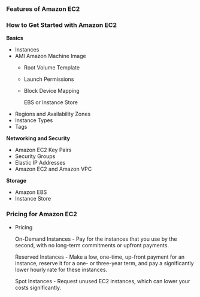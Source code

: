 
### Features of Amazon EC2

### How to Get Started with Amazon EC2
**Basics**
 - Instances
 - AMI Amazon Machine Image
     - Root Volume Template
     - Launch Permissions
     - Block Device Mapping
     
          EBS or Instance Store
 - Regions and Availability Zones
 - Instance Types
 - Tags
 
**Networking and Security**
 - Amazon EC2 Key Pairs
 - Security Groups
 - Elastic IP Addresses
 - Amazon EC2 and Amazon VPC
 
**Storage**
 - Amazon EBS
 - Instance Store

### Pricing for Amazon EC2
 - Pricing
     
     On-Demand Instances - Pay for the instances that you use by the second, with no long-term commitments or upfront payments.
     
     Reserved Instances - Make a low, one-time, up-front payment for an instance, reserve it for a one- or three-year term, and pay a significantly lower hourly rate for these instances.
     
     Spot Instances - Request unused EC2 instances, which can lower your costs significantly.
